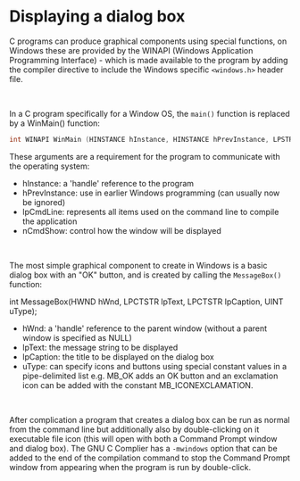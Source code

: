 # Displaying a dialog box

C programs can produce graphical components using special functions, on Windows these are provided by the WINAPI (Windows Application Programming Interface) - which is made available to the program by adding the compiler directive to include the Windows specific `<windows.h>` header file.

<br>

In a C program specifically for a Window OS, the `main()` function is replaced by a WinMain() function:

```C
int WINAPI WinMain (HINSTANCE hInstance, HINSTANCE hPrevInstance, LPSTR lpCmdLine, int nCmdShow)
```

These arguments are a requirement for the program to communicate with the operating system:

- hInstance: a 'handle' reference to the program
- hPrevInstance: use in earlier Windows programming (can usually now be ignored)
- lpCmdLine: represents all items used on the command line to compile the application
- nCmdShow: control how the window will be displayed

<br>

The most simple graphical component to create in Windows is a basic dialog box with an "OK" button, and is created by calling the `MessageBox()` function: 

int MessageBox(HWND hWnd, LPCTSTR lpText, LPCTSTR lpCaption, UINT uType);

- hWnd: a 'handle' reference to the parent window (without a parent window is specified as NULL)
- lpText: the message string to be displayed
- lpCaption: the title to be displayed on the dialog box
- uType: can specify icons and buttons using special constant values in a pipe-delimited list e.g. MB_OK adds an OK button and an exclamation icon can be added with the constant MB_ICONEXCLAMATION.

<br>

After complication a program that creates a dialog box can be run as normal from the command line but additionally also by double-clicking on it executable file icon (this will open with both a Command Prompt window and dialog box). The GNU C Complier has a `-mwindows` option that can be added to the end of the compilation command to stop the Command Prompt window from appearing when the program is run by double-click.	